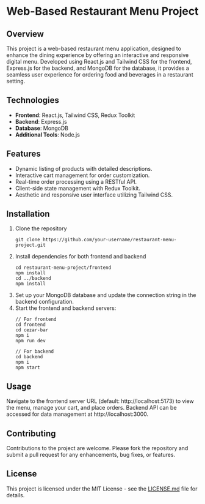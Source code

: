 
# Web-Based Restaurant Menu Project

## Overview
This project is a web-based restaurant menu application, designed to enhance the dining experience by offering an interactive and responsive digital menu. Developed using React.js and Tailwind CSS for the frontend, Express.js for the backend, and MongoDB for the database, it provides a seamless user experience for ordering food and beverages in a restaurant setting.

## Technologies
- **Frontend**: React.js, Tailwind CSS, Redux Toolkit
- **Backend**: Express.js
- **Database**: MongoDB
- **Additional Tools**: Node.js

## Features
- Dynamic listing of products with detailed descriptions.
- Interactive cart management for order customization.
- Real-time order processing using a RESTful API.
- Client-side state management with Redux Toolkit.
- Aesthetic and responsive user interface utilizing Tailwind CSS.

## Installation
1. Clone the repository
   ```
   git clone https://github.com/your-username/restaurant-menu-project.git
   ```
2. Install dependencies for both frontend and backend
   ```
   cd restaurant-menu-project/frontend
   npm install
   cd ../backend
   npm install
   ```
3. Set up your MongoDB database and update the connection string in the backend configuration.
4. Start the frontend and backend servers:
   ```
   // For frontend
   cd frontend
   cd cezar-bar
   npm i
   npm run dev

   // For backend
   cd backend
   npm i
   npm start
   ```

## Usage
Navigate to the frontend server URL (default: http://localhost:5173) to view the menu, manage your cart, and place orders. Backend API can be accessed for data management at http://localhost:3000.

## Contributing
Contributions to the project are welcome. Please fork the repository and submit a pull request for any enhancements, bug fixes, or features.

## License
This project is licensed under the MIT License - see the [LICENSE.md](LICENSE.md) file for details.
